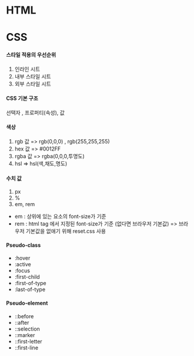 # HTML

# CSS

#### 스타일 적용의 우선순위

1. 인라인 시트
2. 내부 스타일 시트
3. 외부 스타일 시트

#### CSS 기본 구조

선택자 , 프로퍼티(속성), 값

#### 색상

1. rgb 값 => rgb(0,0,0) , rgb(255,255,255)
2. hex 값 => #0012FF
3. rgba 값 => rgba(0,0,0,투명도)
4. hsl => hsl(색,채도,명도)

#### 수치 값

1. px
2. %
3. em, rem

- em : 상위에 있는 요소의 font-size가 기준
- rem : html tag 에서 지정된 font-size가 기준 (없다면 브라우저 기본값)
  => 브라우저 기본값을 없애기 위해 reset.css 사용

#### Pseudo-class

- :hover
- :active
- :focus
- :first-child
- :first-of-type
- :last-of-type

#### Pseudo-element

- ::before
- ::after
- ::selection
- ::marker
- ::first-letter
- ::first-line
